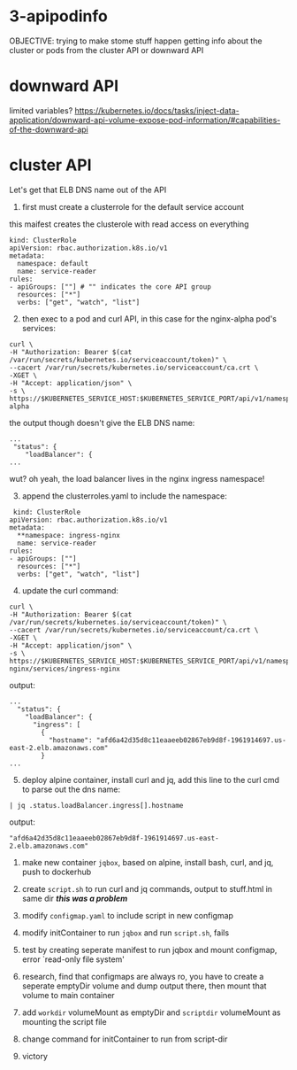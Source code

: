 # 3-apipodinfo

OBJECTIVE:
trying to make stome stuff happen getting info about the cluster or pods from the cluster API or downward API

# downward API

limited variables?
https://kubernetes.io/docs/tasks/inject-data-application/downward-api-volume-expose-pod-information/#capabilities-of-the-downward-api

# cluster API

Let's get that ELB DNS name out of the API

1. first must create a clusterrole for the default service account

this maifest creates the clusterole with read access on everything

```
kind: ClusterRole
apiVersion: rbac.authorization.k8s.io/v1
metadata:
  namespace: default
  name: service-reader
rules:
- apiGroups: [""] # "" indicates the core API group
  resources: ["*"]
  verbs: ["get", "watch", "list"]
```

2. then exec to a pod and curl API, in this case for the nginx-alpha pod's services:

```
curl \
-H "Authorization: Bearer $(cat /var/run/secrets/kubernetes.io/serviceaccount/token)" \
--cacert /var/run/secrets/kubernetes.io/serviceaccount/ca.crt \
-XGET \
-H "Accept: application/json" \
-s \
https://$KUBERNETES_SERVICE_HOST:$KUBERNETES_SERVICE_PORT/api/v1/namespaces/default/services/nginx-alpha
```

the output though doesn't give the ELB DNS name:

```
...
 "status": {
    "loadBalancer": {
...
```

wut?
oh yeah, the load balancer lives in the nginx ingress namespace!

3. append the clusterroles.yaml to include the namespace:

```
 kind: ClusterRole
apiVersion: rbac.authorization.k8s.io/v1
metadata:
  **namespace: ingress-nginx
  name: service-reader
rules:
- apiGroups: [""]
  resources: ["*"]
  verbs: ["get", "watch", "list"]
```

4. update the curl command:

```
curl \
-H "Authorization: Bearer $(cat /var/run/secrets/kubernetes.io/serviceaccount/token)" \
--cacert /var/run/secrets/kubernetes.io/serviceaccount/ca.crt \
-XGET \
-H "Accept: application/json" \
-s \
https://$KUBERNETES_SERVICE_HOST:$KUBERNETES_SERVICE_PORT/api/v1/namespaces/ingress-nginx/services/ingress-nginx
```

output:
```
...
  "status": {
    "loadBalancer": {
      "ingress": [
        {
          "hostname": "afd6a42d35d8c11eaaeeb02867eb9d8f-1961914697.us-east-2.elb.amazonaws.com"
        }
...
```

5. deploy alpine container, install curl and jq, add this line to the curl cmd to parse out the dns name:

```
| jq .status.loadBalancer.ingress[].hostname
```

output:
```
"afd6a42d35d8c11eaaeeb02867eb9d8f-1961914697.us-east-2.elb.amazonaws.com"
```

1. make new container `jqbox`, based on alpine, install bash, curl, and jq, push to dockerhub

1. create `script.sh` to run curl and jq commands, output to stuff.html in same dir ***this was a problem***

1. modify `configmap.yaml` to include script in new configmap 

1. modify initContainer to run `jqbox` and run `script.sh`, fails

1. test by creating seperate manifest to run jqbox and mount configmap, error `read-only file system'

1. research, find that configmaps are always ro, you have to create a seperate emptyDir volume and dump output there, then mount that volume to main container

1. add `workdir` volumeMount as emptyDir and `scriptdir` volumeMount as mounting the script file

1. change command for initContainer to run from script-dir

1. victory
